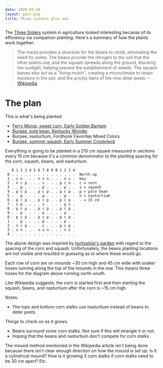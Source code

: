 ```yaml
---
date: 2020-03-29
layout: post.pug
title: Three sisters plus one
---
```


The [Three Sisters](https://en.wikipedia.org/wiki/Three_Sisters_%28agriculture%29) system in agriculture looked interesting because of its efficiency via companion planting. Here's a summary of how the plants work together:

> The maize provides a structure for the beans to climb, eliminating the need for poles. The beans provide the nitrogen to the soil that the other plants use, and the squash spreads along the ground, blocking the sunlight, helping prevent the establishment of weeds. The squash leaves also act as a "living mulch", creating a microclimate to retain moisture in the soil, and the prickly hairs of the vine deter pests. &ndash; [Wikipedia](https://en.wikipedia.org/wiki/Three_Sisters_%28agriculture%29)

# The plan

This is what's being planted:
* [Ferry Morse, sweet corn, Early Golden Bantam](https://ferrymorse.com/products/sweet-corn-early-golden-bantam-hybrid)
* [Burpee, pole bean, Kentucky Wonder](https://www.burpee.com/vegetables/beans/bean-pole-kentucky-wonder-prod000588.html)
* Burpee, nasturtium, Fordhook Favorites Mixed Colors
* [Burpee, summer squash, Early Summer Crookneck](https://www.burpee.com/vegetables/squash/squash-early-summer-crookneck-prod000911.html)

Everything is going to be planted in a 210 cm square measured in sections every 15 cm because it's a common denominator to the planting spacing for the corn, squash, beans, and nasturtium.

	   0 1 2 3 4 5 6 7 8 9 0 1 2 3 4
	 0 . . . . . . . . . . . . . . .  North up
	 1 . s n . . . n s n . . . n s .  key
	 2 . n c p . . . c . . . p c n .  c = corn
	 3 . . p . . . . p . . . . p . .  s = squash
	 4 . p c p . . p c p . . p c p .  p = pole bean
	 5 . . p . . . . p . . . . p . .  n = nasturtium
	 6 . p c p . . p c p . . p c p .  . = 15 cm
	 7 . s p . . . . s . . . . p s .
	 8 . p c p . . p c p . . p c p .
	 9 . . p . . . . p . . . . p . .
	 0 . p c p . . p c p . . p c p .
	 1 . . p . . . . p . . . . p . .
	 2 . n c p . . . c . . . p c p .
	 3 . s n . . . n s n . . . n s .
	 4 . . . . . . . . . . . . . . .

The above design was inspired by [hortophile's garden](https://hortophile.wordpress.com/2011/08/04/my-three-sisters-garden/) with regard to the spacing of the corn and squash. Unfortunately, the beans planting locations are not visible and resulted in guessing as to where those would go.

Each row of corn are on mounds ~30 cm high and 45 cm wide with soaker hoses running along the top of the mounds in the row. This means three hoses for the diagram above running north-south.

Like Wikipedia suggests, the corn is started first and then starting the squash, beans, and nasturtium after the corn is ~15 cm high.

Notes:
* The tops and bottom corn stalks use nasturtium instead of beans to deter pests.

Things to check on as it grows:
* Beans surround some corn stalks. Not sure if this will strangle it or not.
* Hoping that the beans and nasturtium don't compete for corn stalks.

The mound method mentioned in the Wikipedia article isn't being done because there isn't clear enough direction on how the mound is set up. Is it a cylindrical mound? How is it growing 3 corn stalks if corn stalks need to be 30 cm apart? Etc.
